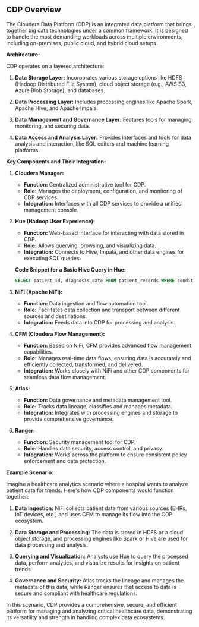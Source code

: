 ## CDP Overview

The Cloudera Data Platform (CDP) is an integrated data platform that brings together big data technologies under a common framework. It is designed to handle the most demanding workloads across multiple environments, including on-premises, public cloud, and hybrid cloud setups.

**Architecture:**

CDP operates on a layered architecture:

1. **Data Storage Layer:** Incorporates various storage options like HDFS (Hadoop Distributed File System), cloud object storage (e.g., AWS S3, Azure Blob Storage), and databases.

2. **Data Processing Layer:** Includes processing engines like Apache Spark, Apache Hive, and Apache Impala.

3. **Data Management and Governance Layer:** Features tools for managing, monitoring, and securing data.

4. **Data Access and Analysis Layer:** Provides interfaces and tools for data analysis and interaction, like SQL editors and machine learning platforms.

**Key Components and Their Integration:**

1. **Cloudera Manager:** 
   - **Function:** Centralized administrative tool for CDP.
   - **Role:** Manages the deployment, configuration, and monitoring of CDP services.
   - **Integration:** Interfaces with all CDP services to provide a unified management console.

2. **Hue (Hadoop User Experience):**
   - **Function:** Web-based interface for interacting with data stored in CDP.
   - **Role:** Allows querying, browsing, and visualizing data.
   - **Integration:** Connects to Hive, Impala, and other data engines for executing SQL queries.

   **Code Snippet for a Basic Hive Query in Hue:**
   ```sql
   SELECT patient_id, diagnosis_date FROM patient_records WHERE condition = 'diabetes';
   ```

3. **NiFi (Apache NiFi):**
   - **Function:** Data ingestion and flow automation tool.
   - **Role:** Facilitates data collection and transport between different sources and destinations.
   - **Integration:** Feeds data into CDP for processing and analysis.

4. **CFM (Cloudera Flow Management):**
   - **Function:** Based on NiFi, CFM provides advanced flow management capabilities.
   - **Role:** Manages real-time data flows, ensuring data is accurately and efficiently collected, transformed, and delivered.
   - **Integration:** Works closely with NiFi and other CDP components for seamless data flow management.

5. **Atlas:**
   - **Function:** Data governance and metadata management tool.
   - **Role:** Tracks data lineage, classifies and manages metadata.
   - **Integration:** Integrates with processing engines and storage to provide comprehensive governance.

6. **Ranger:**
   - **Function:** Security management tool for CDP.
   - **Role:** Handles data security, access control, and privacy.
   - **Integration:** Works across the platform to ensure consistent policy enforcement and data protection.

**Example Scenario:**

Imagine a healthcare analytics scenario where a hospital wants to analyze patient data for trends. Here's how CDP components would function together:

1. **Data Ingestion:** NiFi collects patient data from various sources (EHRs, IoT devices, etc.) and uses CFM to manage its flow into the CDP ecosystem.

2. **Data Storage and Processing:** The data is stored in HDFS or a cloud object storage, and processing engines like Spark or Hive are used for data processing and analysis.

3. **Querying and Visualization:** Analysts use Hue to query the processed data, perform analytics, and visualize results for insights on patient trends.

4. **Governance and Security:** Atlas tracks the lineage and manages the metadata of this data, while Ranger ensures that access to data is secure and compliant with healthcare regulations.

In this scenario, CDP provides a comprehensive, secure, and efficient platform for managing and analyzing critical healthcare data, demonstrating its versatility and strength in handling complex data ecosystems.
